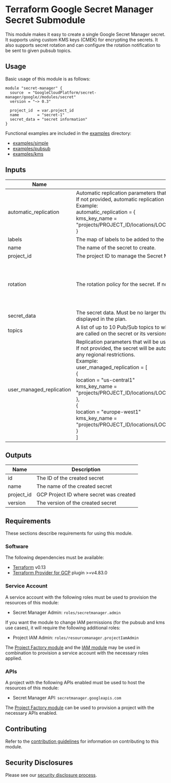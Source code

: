 # Terraform Google Secret Manager Secret Submodule

This module makes it easy to create a single Google Secret Manager secret. It supports using custom KMS keys (CMEK) for encrypting the secrets.
It also supports secret rotation and can configure the rotation notification to be sent to given pubsub topics.

## Usage

Basic usage of this module is as follows:

```hcl
module "secret-manager" {
  source  = "GoogleCloudPlatform/secret-manager/google//modules/secret"
  version = "~> 0.3"

  project_id  = var.project_id
  name        = "secret-1"
  secret_data = "secret information"
}
```

Functional examples are included in the [examples](../examples/) directory:
- [examples/simple](../examples/simple)
- [examples/pubsub](../examples/pubsub)
- [examples/kms](../examples/kms)

<!-- BEGINNING OF PRE-COMMIT-TERRAFORM DOCS HOOK -->
## Inputs

| Name | Description | Type | Default | Required |
|------|-------------|------|---------|:--------:|
| automatic\_replication | Automatic replication parameters that will be used for the defined secret.<br>If not provided, automatic replication is enabled and Google-managed key is used by default.<br>Example:<br>  automatic\_replication = {<br>    kms\_key\_name = "projects/PROJECT\_ID/locations/LOCATION/keyRings/KEY\_RING\_NAME/cryptoKeys/KEY\_NAME"<br>  } | <pre>object({<br>    kms_key_name = optional(string, null)<br>  })</pre> | `{}` | no |
| labels | The map of labels to be added to the defined secret. | `map(string)` | `{}` | no |
| name | The name of the secret to create. | `string` | n/a | yes |
| project\_id | The project ID to manage the Secret Manager resources | `string` | n/a | yes |
| rotation | The rotation policy for the secret. If not set, the secret will not rotate. | <pre>object({<br>    rotation_period    = string # The Duration between rotation notifications, in seconds.<br>    next_rotation_time = string # The time at which the Secret Manager secret is scheduled for rotation, in RFC3339 format. Examples: '2014-10-02T15:01:23Z' and '2014-10-02T15:01:23.045123456Z'<br>  })</pre> | `null` | no |
| secret\_data | The secret data. Must be no larger than 64KiB. Note: This property is sensitive and will not be displayed in the plan. | `string` | `null` | no |
| topics | A list of up to 10 Pub/Sub topics to which messages are published when control plane operations are called on the secret or its versions. | `list(string)` | `[]` | no |
| user\_managed\_replication | Replication parameters that will be used for the defined secret.<br>If not provided, the secret will be automatically replicated using Google-managed key without any regional restrictions.<br>Example:<br>  user\_managed\_replication = [<br>    {<br>      location = "us-central1"<br>      kms\_key\_name = "projects/PROJECT\_ID/locations/LOCATION/keyRings/KEY\_RING\_NAME/cryptoKeys/KEY\_NAME"<br>    },<br>    {<br>      location = "europe-west1"<br>      kms\_key\_name = "projects/PROJECT\_ID/locations/LOCATION/keyRings/KEY\_RING\_NAME/cryptoKeys/KEY\_NAME"<br>    }<br>  ] | <pre>list(object({<br>    location     = string,<br>    kms_key_name = string,<br>  }))</pre> | `[]` | no |

## Outputs

| Name | Description |
|------|-------------|
| id | The ID of the created secret |
| name | The name of the created secret |
| project\_id | GCP Project ID where secret was created |
| version | The version of the created secret |

<!-- END OF PRE-COMMIT-TERRAFORM DOCS HOOK -->

## Requirements

These sections describe requirements for using this module.

### Software

The following dependencies must be available:

- [Terraform][terraform] v0.13
- [Terraform Provider for GCP][terraform-provider-gcp] plugin >=v4.83.0

### Service Account

A service account with the following roles must be used to provision
the resources of this module:

- Secret Manager Admin: `roles/secretmanager.admin`

If you want the module to change IAM permissions (for the pubsub and kms use cases), it will require the following additional roles:

- Project IAM Admin: `roles/resourcemanager.projectIamAdmin`

The [Project Factory module][project-factory-module] and the
[IAM module][iam-module] may be used in combination to provision a
service account with the necessary roles applied.

### APIs

A project with the following APIs enabled must be used to host the
resources of this module:

- Secret Manager API: `secretmanager.googleapis.com`

The [Project Factory module][project-factory-module] can be used to
provision a project with the necessary APIs enabled.

## Contributing

Refer to the [contribution guidelines](./CONTRIBUTING.md) for
information on contributing to this module.

[iam-module]: https://registry.terraform.io/modules/terraform-google-modules/iam/google
[project-factory-module]: https://registry.terraform.io/modules/terraform-google-modules/project-factory/google
[terraform-provider-gcp]: https://www.terraform.io/docs/providers/google/index.html
[terraform]: https://www.terraform.io/downloads.html

## Security Disclosures

Please see our [security disclosure process](./SECURITY.md).
